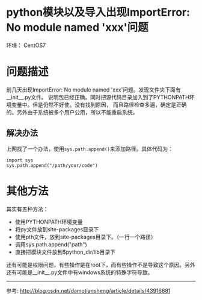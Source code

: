 python模块以及导入出现ImportError: No module named 'xxx'问题
================

环境： CentOS7

# 问题描述
前几天出现ImportError: No module named 'xxx'问题。发现文件夹下面有__init__.py文件。
说明包已经正确。同时把源代码目录加入到了PYTHONPATH环境变量中。但是仍然不好使。没有找到原因，
而且路径检查多遍，确定是正确的。另外由于系统被多个用户公用，所以不能重启系统。

## 解决办法
上网找了一个办法，使用`sys.path.append()`来添加路径。具体代码为：
```
import sys
sys.path.append("/path/your/code")
```

# 其他方法
其实有五种方法：
- 使用PYTHONPATH环境变量
- 将py文件放到site-packages目录下
- 使用pth文件，放到site-packages目录下。（一行一个路径）
- 调用sys.path.append("path")
- 直接把模块文件放到$python_dir/lib目录下

还有可能是权限问题，有些操作是在root下，而有些操作不是导致这个原因。另外还有可能是__init__.py文件中有windows系统的特殊字符导致。

----------
参考: <http://blog.csdn.net/damotiansheng/article/details/43916881>
